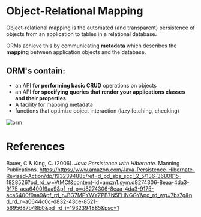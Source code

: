 # Object-Relational Mapping 

Object-relational mapping is the automated (and transparent) persistence of objects from an application to tables in a relational database. 

ORMs achieve this by communicating **metadata** which describes the **mapping** between application objects and the database. 

## ORM's contain: 
- an API **for performing basic CRUD** operations on objects 
- an API **for specifying queries that render your applications classes and their properties**. 
- A facility for mapping metadata 
- functions that optimize object interaction (lazy fetching, checking) 

![orm](https://user-images.githubusercontent.com/109105989/197311169-688be5bb-960c-4c85-b707-2fba0a359cea.png)

# References 
Bauer, C & King, C. (2006). *Java Persistence with Hibernate*. Manning Publications. <https://https://www.amazon.com/Java-Persistence-Hibernate-Revised-Action/dp/1932394885/ref=d_pd_sbs_sccl_2_5/136-3680815-1828526?pd_rd_w=VtMCf&content-id=amzn1.sym.d8274306-8eaa-4da3-9175-aca6400f9aa9&pf_rd_p=d8274306-8eaa-4da3-9175-aca6400f9aa9&pf_rd_r=BG7MPYWYZPB7N5EHNGGY&pd_rd_wg=7bs7g&pd_rd_r=a0644c0c-d832-43ce-8521-5695687b48b0&pd_rd_i=1932394885&psc=1>  


